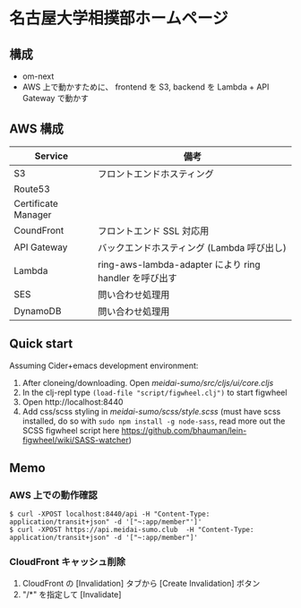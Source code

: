 # 名古屋大学相撲部ホームページ

## 構成

* om-next
* AWS 上で動かすために、 frontend を S3, backend を Lambda + API Gateway で動かす

## AWS 構成

| Service             | 備考 |
| ------------------- | ------------ |
| S3                  | フロントエンドホスティング |
| Route53             |  |
| Certificate Manager |  |
| CoundFront          | フロントエンド SSL 対応用 |
| API Gateway         | バックエンドホスティング (Lambda 呼び出し) |
| Lambda              | ring-aws-lambda-adapter により ring handler を呼び出す |
| SES                 | 問い合わせ処理用 |
| DynamoDB            | 問い合わせ処理用 |

## Quick start

Assuming Cider+emacs development environment:

1. After cloneing/downloading. Open _meidai-sumo/src/cljs/ui/core.cljs_
2. In the clj-repl type `(load-file "script/figwheel.clj")` to start figwheel
3. Open http://localhost:8440
4. Add css/scss styling in  _meidai-sumo/scss/style.scss_ (must have scss installed, do so with `sudo npm install -g node-sass`, read more out the SCSS figwheel script here https://github.com/bhauman/lein-figwheel/wiki/SASS-watcher)

## Memo

### AWS 上での動作確認

```
$ curl -XPOST localhost:8440/api -H "Content-Type: application/transit+json" -d '["~:app/member"']'
$ curl -XPOST https://api.meidai-sumo.club  -H "Content-Type: application/transit+json" -d '["~:app/member"]'
```

### CloudFront キャッシュ削除

1. CloudFront の [Invalidation] タブから [Create Invalidation] ボタン
2. "/*" を指定して [Invalidate]

